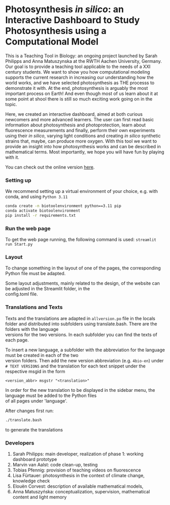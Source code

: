 # Photosynthesis _in silico_: an Interactive Dashboard to Study Photosynthesis using a Computational Model

This is a Teaching Tool in Biology: an ongoing project launched by Sarah Philipps and Anna Matuszynska at the RWTH Aachen University, Germany. Our goal is to provide a teaching tool applicable to the needs of a XXI century students. We want to show you how computational modeling supports the current research in increasing our understanding how the world works, and we have selected photosynthesis as THE processs to demonstrate it with. At the end, photosynthesis is arguably the most important process on Earth! And even though most of us learn about it at some point at shool there is still so much exciting work going on in the topic.

Here, we created an interactive dashboard, aimed at both curious newcomers and more advanced learners. The user can first read basic information about photosynthesis and photoprotection, learn about fluorescence measurements and finally, perform their own experiments using their _in silico_, varying light conditions and creating _in silico_ synthetic strains that, maybe, can produce more oxygen.
With this tool we want to provide an insight into how photosynthesis works and can be described in mathematical terms. Most importantly, we hope you will have fun by playing with it.

You can check out the online version [here](https://comphot-biotool.streamlit.app//).

### Setting up

We recommend setting up a virtual environment of your choice, e.g. with conda, and using `Python 3.11`

```bash
conda create -n biotoolenvironment python==3.11 pip
conda activate biotoolenvironment
pip install -r requirements.txt
```

### Run the web page
To get the web page running, the following command is used: `streamlit run Start.py`

### Layout

To change something in the layout of one of the pages, the corresponding Python file must be adapted.

Some layout adjustments, mainly related to the design, of the website can be adjusted in the Streamlit folder, in the \
config.toml file.

### Translations and Texts

Texts and the translations are adapted in `allversion.po` file in the locals folder and distributed into subfolders using translate.bash. There are the folders with the language \
versions for the two versions. In each subfolder you can find the texts of each page.

To insert a new language, a subfolder with the abbreviation for the language must be created in each of the two \
version folders. Then add the new version abbreviation (e.g. `4bio-en`) under `# TEXT VERSIONS` and the translation for each text snippet under the respective msgid in the form
```po
<version_abbr> msgstr "<translation>"
```

In order for the new translation to be displayed in the sidebar menu, the language must be added to the Python files \
of all pages under 'language'.

After changes first run:
```bash
./translate.bash
```
to generate the translations

### Developers

1. Sarah Philipps: main developer, realization of phase 1: working dashboard prototype
2. Marvin van Aalst: code clean-up, testing
3. Tobias Pfennig: provision of teaching videos on fluorescence
4. Lisa Fürtauer: photosynthesis in the context of climate change, knowledge check
5. Elouën Corvest: description of available mathematical models,
6. Anna Matuszyńska: conceptualization, supervision, mathematical content and light memory
